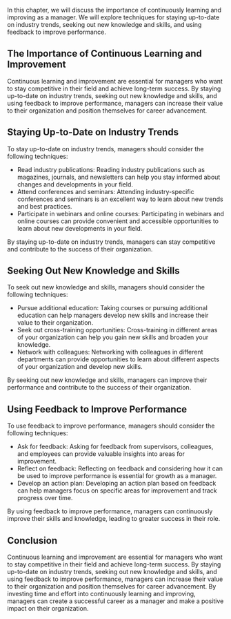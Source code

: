 
In this chapter, we will discuss the importance of continuously learning and improving as a manager. We will explore techniques for staying up-to-date on industry trends, seeking out new knowledge and skills, and using feedback to improve performance.

The Importance of Continuous Learning and Improvement
-----------------------------------------------------

Continuous learning and improvement are essential for managers who want to stay competitive in their field and achieve long-term success. By staying up-to-date on industry trends, seeking out new knowledge and skills, and using feedback to improve performance, managers can increase their value to their organization and position themselves for career advancement.

Staying Up-to-Date on Industry Trends
-------------------------------------

To stay up-to-date on industry trends, managers should consider the following techniques:

* Read industry publications: Reading industry publications such as magazines, journals, and newsletters can help you stay informed about changes and developments in your field.
* Attend conferences and seminars: Attending industry-specific conferences and seminars is an excellent way to learn about new trends and best practices.
* Participate in webinars and online courses: Participating in webinars and online courses can provide convenient and accessible opportunities to learn about new developments in your field.

By staying up-to-date on industry trends, managers can stay competitive and contribute to the success of their organization.

Seeking Out New Knowledge and Skills
------------------------------------

To seek out new knowledge and skills, managers should consider the following techniques:

* Pursue additional education: Taking courses or pursuing additional education can help managers develop new skills and increase their value to their organization.
* Seek out cross-training opportunities: Cross-training in different areas of your organization can help you gain new skills and broaden your knowledge.
* Network with colleagues: Networking with colleagues in different departments can provide opportunities to learn about different aspects of your organization and develop new skills.

By seeking out new knowledge and skills, managers can improve their performance and contribute to the success of their organization.

Using Feedback to Improve Performance
-------------------------------------

To use feedback to improve performance, managers should consider the following techniques:

* Ask for feedback: Asking for feedback from supervisors, colleagues, and employees can provide valuable insights into areas for improvement.
* Reflect on feedback: Reflecting on feedback and considering how it can be used to improve performance is essential for growth as a manager.
* Develop an action plan: Developing an action plan based on feedback can help managers focus on specific areas for improvement and track progress over time.

By using feedback to improve performance, managers can continuously improve their skills and knowledge, leading to greater success in their role.

Conclusion
----------

Continuous learning and improvement are essential for managers who want to stay competitive in their field and achieve long-term success. By staying up-to-date on industry trends, seeking out new knowledge and skills, and using feedback to improve performance, managers can increase their value to their organization and position themselves for career advancement. By investing time and effort into continuously learning and improving, managers can create a successful career as a manager and make a positive impact on their organization.
